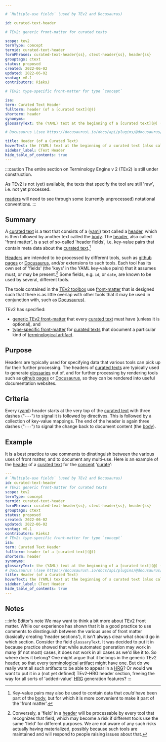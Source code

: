 ```yaml
---

# `Multiple-use fields` (used by TEv2 and Docusaurus)

id: curated-text-header

# TEv2: generic front-matter for curated texts

scope: tev2
termType: concept
termid: curated-text-header
formPhrases: curated-text-header{ss}, ctext-header{ss}, header{ss}
grouptags: ctext
status: proposed
created: 2022-06-02
updated: 2022-06-02
vsntag: v0.1
contributors: RieksJ

# TEv2: type-specific front-matter for type `concept`

isa:
term: Curated Text Header
fullterm: header (of a [curated text](@))
shorterm: header
synonyms:
glossaryText: the (YAML) text at the beginning of a [curated text](@) (also called the 'front-matter').

# Docusaurus \(see https://docusaurus\.io/docs/api/plugins/@docusaurus/plugin-content-docs#markdown-front-matter\):

title: Header (of a Curated Text)
hoverText: the (YAML) text at the beginning of a curated text (also called the 'front-matter').
sidebar_label: CText Header
hide_table_of_contents: true
---
```


:::caution
The entire section on Terminology Engine v 2 (TEv2) is still under construction.

As TEv2 is not (yet) available, the texts that specify the tool are still 'raw', i.e. not yet
processed.

[readers](@) will need to see through some (currently unprocessed) notational
conventions.
:::

## Summary

A [curated text](@) is a text that consists of a ([yaml](https://yaml.org/spec/1.2.2/)) text called
a [header](@), which is then followed by another text called the [body](@). The [header](@), also
called 'front matter', is a set of so-called 'header fields', i.e. key-value pairs that contain meta
data about the [curated text](@).[^1]

[^1]: Key-value pairs may also be used to contain data that *could* have been part of the [body](@),
but for which it is more convenient to make it part of the 'front matter'.

[Headers](@) are intended to be processed by different tools, such
as [github pages](https://pages.github.com/)
or [Docusaurus](https://docusaurus.io/docs/docs-introduction), and/or extensions to such tools. Each
tool has its own set of 'fields' (the 'keys' in the YAML key-value pairs) that it assumes must, or
may be present.[^2] Some fields, e.g. `id`, or `date`, are known to be used by several, different
tools.

[^2]: Conversely, a 'field' in a [header](@) will be processable by every tool that recognizes that
field, which may become a risk if different tools use the same 'field' for different purposes. We
are not aware of any such risks actually having materialized, possibly because such tools are
maintained and will respond to people raising issues about that.

The tools contained in the [TEv2 toolbox](@) use [front-matter](curated-text-header-tev2@) that is
designed such that there is as little overlap with other tools that it may be used in conjunction
with, such as [Docusaurus](https://docusaurus.io/docs/docs-introduction)).

TEv2 has specified:

- [generic TEv2 front-matter](../ctext#generic-header-fields) that every [curated text](@) must
  have (unless it is optional), and
- [type-specific front-matter](../ctext#type-specific-header-fields) for [curated texts](@) that
  document a particular kind of [terminological artifact](@).

## Purpose

Headers are typically used for specifying data that various tools can pick up for their further
processing. The headers of [curated texts](@) are typically used to generate [glossaries](@) out of,
and for further processing by rendering tools such as [github pages](https://pages.github.com/)
or [Docusaurus](https://docusaurus.io/docs/docs-introduction), so they can be rendered into useful
documentation websites.

## Criteria

Every ([yaml](https://yaml.org/spec/1.2.2/)) header starts at the very top of the [curated text](@)
with three dashes ("`---`") to signal it is followed by directives. This is followed by a collection
of key-value mappings. The end of the header is again three dashes ("`---`") to signal the change
back to document content (the [body](@)).

## Example

It is a best practice to use comments to dinstinguish between the various uses of front matter, and
to document any multi-use. Here is an example of the [header](@) of a [curated text](@) for
the [concept](@) '[curate](@)':

~~~ yaml
---
# `Multiple-use fields` (used by TEv2 and Docusaurus)
id: curated-text-header
# TEv2: generic front-matter for curated texts
scope: tev2
termType: concept
termid: curated-text-header
formPhrases: curated-text-header{ss}, ctext-header{ss}, header{ss}
grouptags: ctext
status: proposed
created: 2022-06-02
updated: 2022-06-02
vsntag: v0.1
contributors: RieksJ
# TEv2: type-specific front-matter for type `concept`
isa:
term: Curated Text Header
fullterm: header (of a [curated text](@))
shorterm: header
synonyms:
glossaryText: the (YAML) text at the beginning of a [curated text](@) (also called the 'front-matter').
# Docusaurus \(see https://docusaurus\.io/docs/api/plugins/@docusaurus/plugin-content-docs#markdown-front-matter\):
title: Header (of a Curated Text)
hoverText: the (YAML) text at the beginning of a curated text (also called the 'front-matter').
sidebar_label: CText Header
hide_table_of_contents: true
---
~~~

## Notes

:::info Editor's note
We may want to think a bit more about TEv2 front matter. While our experience has shown that it is a
good practice to use comments to dinstinguish between the various uses of front matter (basically
creating 'header sections'), it isn't always clear what should go in which section. Consider the
field `glossaryText`. It was decided to put it in because practice showed that while automated
generation may work in many (if not most) cases, it does not work in all cases as we'd like it to.
So where does it belong? One might argue that it belongs in the generic TEv2 header, so that
every [terminological artifact](@) might have one. But do we really want all such artifacts to be
able to appear in a [HRG](@)? Or would we want to put it in a (not yet defined) TEv2-HRG header
section, freeing the way for all sorts of 'added-value' [HRG](@) generation features?
:::
